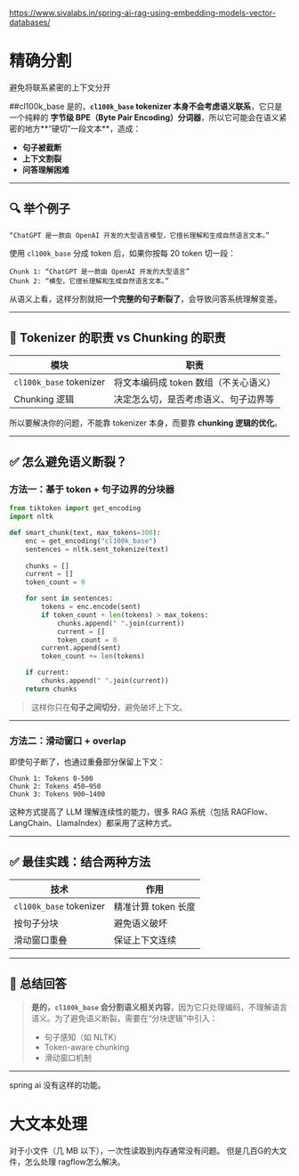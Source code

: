 https://www.sivalabs.in/spring-ai-rag-using-embedding-models-vector-databases/

# 精确分割
 避免将联系紧密的上下文分开
 
##cl100k_base
是的，**`cl100k_base` tokenizer 本身不会考虑语义联系**，它只是一个纯粹的 **字节级 BPE（Byte Pair Encoding）分词器**，所以它可能会在语义紧密的地方\*\*“硬切”一段文本\*\*，造成：

* **句子被截断**
* **上下文割裂**
* **问答理解困难**

---

## 🔍 举个例子

```text
“ChatGPT 是一款由 OpenAI 开发的大型语言模型，它擅长理解和生成自然语言文本。”
```

使用 `cl100k_base` 分成 token 后，如果你按每 20 token 切一段：

```text
Chunk 1: “ChatGPT 是一款由 OpenAI 开发的大型语言”
Chunk 2: “模型，它擅长理解和生成自然语言文本。”
```

从语义上看，这样分割就把**一个完整的句子断裂了**，会导致问答系统理解变差。

---

## 🧠 Tokenizer 的职责 vs Chunking 的职责

| 模块                      | 职责                     |
| ----------------------- | ---------------------- |
| `cl100k_base` tokenizer | 将文本编码成 token 数组（不关心语义） |
| Chunking 逻辑             | 决定怎么切，是否考虑语义、句子边界等     |

所以要解决你的问题，不能靠 tokenizer 本身，而要靠 **chunking 逻辑的优化**。

---

## ✅ 怎么避免语义断裂？

### 方法一：基于 token + 句子边界的分块器

```python
from tiktoken import get_encoding
import nltk

def smart_chunk(text, max_tokens=300):
    enc = get_encoding("cl100k_base")
    sentences = nltk.sent_tokenize(text)
    
    chunks = []
    current = []
    token_count = 0

    for sent in sentences:
        tokens = enc.encode(sent)
        if token_count + len(tokens) > max_tokens:
            chunks.append(" ".join(current))
            current = []
            token_count = 0
        current.append(sent)
        token_count += len(tokens)

    if current:
        chunks.append(" ".join(current))
    return chunks
```

> 这样你只在**句子之间切分**，避免破坏上下文。

---

### 方法二：滑动窗口 + overlap

即使句子断了，也通过重叠部分保留上下文：

```text
Chunk 1: Tokens 0-500  
Chunk 2: Tokens 450–950  
Chunk 3: Tokens 900–1400  
```

这种方式提高了 LLM 理解连续性的能力，很多 RAG 系统（包括 RAGFlow、LangChain、LlamaIndex）都采用了这种方式。

---

## ✅ 最佳实践：结合两种方法

| 技术                      | 作用            |
| ----------------------- | ------------- |
| `cl100k_base` tokenizer | 精准计算 token 长度 |
| 按句子分块                   | 避免语义破坏        |
| 滑动窗口重叠                  | 保证上下文连续       |

---

## 📌 总结回答

> **是的，`cl100k_base` 会分割语义相关内容**，因为它只处理编码，不理解语言语义。为了避免语义断裂，需要在“分块逻辑”中引入：
>
> * 句子感知（如 NLTK）
> * Token-aware chunking
> * 滑动窗口机制

---

spring ai 没有这样的功能。


# 大文本处理
对于小文件（几 MB 以下），一次性读取到内存通常没有问题。
但是几百G的大文件，怎么处理
ragflow怎么解决。

